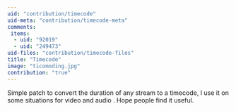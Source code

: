 ```yaml
---
uid: "contribution/timecode"
uid-meta: "contribution/timecode-meta"
comments: 
 items: 
  - uid: "92019"
  - uid: "249473"
uid-files: "contribution/timecode-files"
title: "Timecode"
image: "ticomoding.jpg"
contribution: "true"
---
```


Simple patch to convert the duration of any stream to a timecode, I use it on some situations for video and audio  . Hope people find it useful.